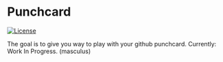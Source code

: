 # Punchcard

[![License][license-image]][license-url]

The goal is to give you way to play with your github punchcard.
Currently: Work In Progress. (masculus)

[license-url]: https://github.com/rtzll/punchcard/blob/master/LICENSE
[license-image]: https://img.shields.io/badge/license-MIT-blue.svg?style=flat

